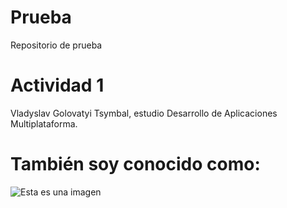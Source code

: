 # Prueba
Repositorio de prueba
# Actividad 1 
Vladyslav Golovatyi Tsymbal, estudio Desarrollo de Aplicaciones Multiplataforma.

# También soy conocido como: 
![Esta es una imagen](https://pbs.twimg.com/media/EZcONCRXYAAW4FH.jpg)
